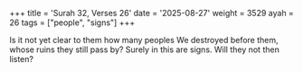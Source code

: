 +++
title = 'Surah 32, Verses 26'
date = '2025-08-27'
weight = 3529
ayah = 26
tags = ["people", "signs"]
+++

Is it not yet clear to them how many peoples We destroyed before them, whose ruins they still pass by? Surely in this are signs. Will they not then listen?